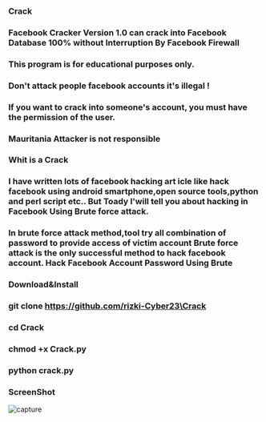 
### Crack
### Facebook Cracker Version 1.0 can crack into Facebook Database 100% without Interruption By Facebook Firewall 
### This program is for educational purposes only.
### Don't attack people facebook accounts it's illegal ! 
### If you want to crack into someone's account, you must have the permission of the user. 
### Mauritania Attacker is not responsible

### Whit is a Crack

### I have written lots of facebook hacking art icle like hack facebook using android smartphone,open source tools,python and perl script etc.. But Toady I'will tell you about hacking in Facebook Using Brute force attack.
### In brute force attack method,tool try all combination of password to provide access of victim account Brute force attack is the only successful method to hack facebook account. Hack Facebook Account Password Using Brute

### Download&Install

### git clone https://github.com/rizki-Cyber23\Crack
   
### cd Crack

### chmod +x Crack.py

### python crack.py

### ScreenShot 

![capture](https://user-images.githubusercontent.com/33704360/45833780-35868400-bd0e-11e8-9f83-04792e031f4a.PNG)
